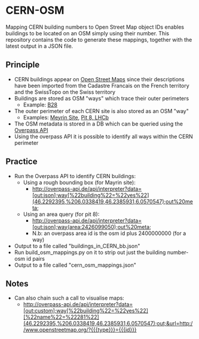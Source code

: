 # CERN-OSM
Mapping CERN building numbers to Open Street Map object IDs enables buildings to be located on an OSM simply using their number.
This repository contains the code to generate these mappings, together with the latest output in a JSON file.

## Principle
- CERN buildings appear on [Open Street Maps](http://www.openstreetmap.org) since their descriptions have been imported
  from the Cadastre Francais on the French territory and the SwissTopo on the Swiss territory
- Buildings are stored as OSM "ways" which trace their outer perimeters
  - Example: [B28](http://www.openstreetmap.org/way/23696046)
- The outer perimeter of each CERN site is also stored as an OSM "way"
  - Examples: [Meyrin Site](http://www.openstreetmap.org/way/174126176),
    [Pit 8, LHCb](http://www.openstreetmap.org/way/26099050)
- The OSM metadata is stored in a DB which can be queried using the [Overpass API](http://overpass-api.de/api/interpreter)
- Using the overpass API it is possible to identify all ways within the CERN perimeter

## Practice
- Run the Overpass API to identify CERN buildings:
  - Using a rough bounding box (for Mayrin site):
    - http://overpass-api.de/api/interpreter?data=[out:json];way[%22building%22=%22yes%22](46.2292395,%206.0338419,46.2385931,6.0570547);out%20meta;
  - Using an area query (for pit 8):
    - http://overpass-api.de/api/interpreter?data=[out:json];way(area:2426099050);out%20meta;
    - N.b: an overpass area id is the osm id plus 2400000000 (for a way)
- Output to a file called "buildings_in_CERN_bb.json"
- Run build_osm_mappings.py on it to strip out just the building number-osm id pairs
- Output to a file called "cern_osm_mappings.json"

## Notes
- Can also chain such a call to visualise maps:
  - http://overpass-api.de/api/interpreter?data=[out:custom];way[%22building%22=%22yes%22][%22name%22=%22281%22](46.2292395,%206.0338419,46.2385931,6.0570547);out;&url=http://www.openstreetmap.org/?{{{type}}}={{{id}}}
